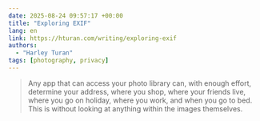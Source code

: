 ```yaml
---
date: 2025-08-24 09:57:17 +00:00
title: "Exploring EXIF"
lang: en
link: https://hturan.com/writing/exploring-exif
authors:
  - "Harley Turan"
tags: [photography, privacy]
---
```


> Any app that can access your photo library can, with enough effort, determine your address, where you shop, where your friends live, where you go on holiday, where you work, and when you go to bed. This is without looking at anything within the images themselves.

